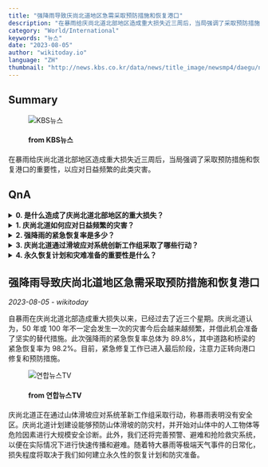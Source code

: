 ```yaml
---
title: "强降雨导致庆尚北道地区急需采取预防措施和恢复港口"
description: "在暴雨给庆尚北道北部地区造成重大损失近三周后，当局强调了采取预防措施和恢复港口的重要性，以应对日益频繁的此类灾害。"
category: "World/International"
keywords: "뉴스"
date: "2023-08-05"
author: "wikitoday.io"
language: "ZH"
thumbnail: "http://news.kbs.co.kr/data/news/title_image/newsmp4/daegu/news9/2023/08/04/50_7741234.jpg"
---
```


## Summary

<figure>
    <img src="http://news.kbs.co.kr/data/news/title_image/newsmp4/daegu/news9/2023/08/04/50_7741234.jpg" alt="KBS뉴스" />
    <figcaption>
        <h4> from KBS뉴스</h4>
    </figcaption>
</figure>

在暴雨给庆尚北道北部地区造成重大损失近三周后，当局强调了采取预防措施和恢复港口的重要性，以应对日益频繁的此类灾害。

## QnA

<details>
    <summary><b>0. 是什么造成了庆尚北道北部地区的重大损失？</b></summary>
    庆尚北道北部地区的主要损失是由暴雨造成的。
</details>

<details>
    <summary><b>1. 庆尚北道如何应对日益频繁的灾害？</b></summary>
    庆尚北道正在采取预防措施并恢复港口，以应对日益频繁的灾害。
</details>

<details>
    <summary><b>2. 强降雨的紧急恢复率是多少？</b></summary>
    强降雨的紧急恢复率总体为 89.8%，其中道路和桥梁的紧急恢复率为 98.2%。
</details>

<details>
    <summary><b>3. 庆尚北道通过滑坡应对系统创新工作组采取了哪些行动？</b></summary>
    庆尚北道正计划建设防灾村，进行大规模安全诊断，并通过滑坡应对系统创新工作组完善预警、疏散和救援系统。
</details>

<details>
    <summary><b>4. 永久恢复计划和灾难准备的重要性是什么？</b></summary>
    极端天气事件造成的破坏程度取决于永久性恢复计划和备灾工作做得如何。
</details>

## 强降雨导致庆尚北道地区急需采取预防措施和恢复港口

_2023-08-05 - wikitoday_

自暴雨在庆尚北道北部造成重大损失以来，已经过去了近三个星期。庆尚北道认为，50 年或 100 年不一定会发生一次的灾害今后会越来越频繁，并借此机会准备了坚实的替代措施。此次强降雨的紧急恢复率总体为 89.8%，其中道路和桥梁的紧急恢复率为 98.2%。目前，紧急修复工作已进入最后阶段，注意力正转向港口修复和预防措施。

<figure>
    <img src="https://yonhapnewstv-prod.s3.ap-northeast-2.amazonaws.com/article/MYH/20230804/MYH20230804026100641_P1.jpg" alt="연합뉴스TV" />
    <figcaption>
        <h4> from 연합뉴스TV</h4>
    </figcaption>
</figure>

庆尚北道正在通过山体滑坡应对系统革新工作组采取行动，称暴雨表明没有安全区。庆尚北道计划建设能够预防山体滑坡的防灾村，并开始对山体中的人工物体等危险因素进行大规模安全诊断。此外，我们还将完善预警、避难和抢险救灾系统，以便在实际情况下进行快速传播和避难。随着特大暴雨等极端天气事件的日常化，损失程度将取决于我们如何建立永久性的恢复计划和防灾准备。
